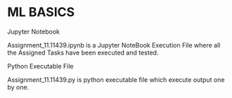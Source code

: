 # ML BASICS
Jupyter Notebook

Assignment_11.11439.ipynb is a Jupyter NoteBook Execution File where all the Assigned Tasks have been executed and tested.

Python Executable File

Assignment_11.11439.py is python executable file which execute output one by one.
